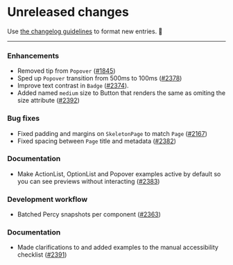 # Unreleased changes

Use [the changelog guidelines](https://git.io/polaris-changelog-guidelines) to format new entries. 💜

---

### Enhancements

- Removed tip from `Popover` ([#1845](https://github.com/Shopify/polaris-react/pull/1845))
- Sped up `Popover` transition from 500ms to 100ms ([#2378](https://github.com/Shopify/polaris-react/pull/2378))
- Improve text contrast in `Badge` ([#2374](https://github.com/Shopify/polaris-react/pull/2374)).
- Added named `medium` size to Button that renders the same as omiting the size attribute ([#2392](https://github.com/Shopify/polaris-react/pull/2392))

### Bug fixes

- Fixed padding and margins on `SkeletonPage` to match `Page` ([#2167](https://github.com/Shopify/polaris-react/pull/2167))
- Fixed spacing between `Page` title and metadata ([#2382](https://github.com/Shopify/polaris-react/pull/2382))

### Documentation

- Make ActionList, OptionList and Popover examples active by default so you can see previews without interacting ([#2383](https://github.com/Shopify/polaris-react/pull/2383))

### Development workflow

- Batched Percy snapshots per component ([#2363](https://github.com/Shopify/polaris-react/pull/2363))

### Documentation

- Made clarifications to and added examples to the manual accessibility checklist ([#2391](https://github.com/Shopify/polaris-react/pull/2391))
